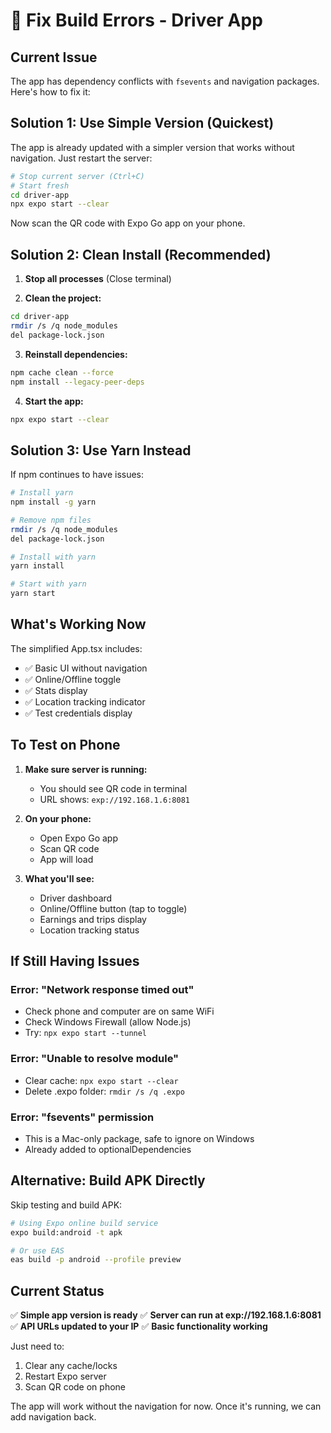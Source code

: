 # 🔧 Fix Build Errors - Driver App

## Current Issue
The app has dependency conflicts with `fsevents` and navigation packages. Here's how to fix it:

## Solution 1: Use Simple Version (Quickest)

The app is already updated with a simpler version that works without navigation. Just restart the server:

```bash
# Stop current server (Ctrl+C)
# Start fresh
cd driver-app
npx expo start --clear
```

Now scan the QR code with Expo Go app on your phone.

## Solution 2: Clean Install (Recommended)

1. **Stop all processes** (Close terminal)

2. **Clean the project:**
```bash
cd driver-app
rmdir /s /q node_modules
del package-lock.json
```

3. **Reinstall dependencies:**
```bash
npm cache clean --force
npm install --legacy-peer-deps
```

4. **Start the app:**
```bash
npx expo start --clear
```

## Solution 3: Use Yarn Instead

If npm continues to have issues:

```bash
# Install yarn
npm install -g yarn

# Remove npm files
rmdir /s /q node_modules
del package-lock.json

# Install with yarn
yarn install

# Start with yarn
yarn start
```

## What's Working Now

The simplified App.tsx includes:
- ✅ Basic UI without navigation
- ✅ Online/Offline toggle
- ✅ Stats display
- ✅ Location tracking indicator
- ✅ Test credentials display

## To Test on Phone

1. **Make sure server is running:**
   - You should see QR code in terminal
   - URL shows: `exp://192.168.1.6:8081`

2. **On your phone:**
   - Open Expo Go app
   - Scan QR code
   - App will load

3. **What you'll see:**
   - Driver dashboard
   - Online/Offline button (tap to toggle)
   - Earnings and trips display
   - Location tracking status

## If Still Having Issues

### Error: "Network response timed out"
- Check phone and computer are on same WiFi
- Check Windows Firewall (allow Node.js)
- Try: `npx expo start --tunnel`

### Error: "Unable to resolve module"
- Clear cache: `npx expo start --clear`
- Delete .expo folder: `rmdir /s /q .expo`

### Error: "fsevents" permission
- This is a Mac-only package, safe to ignore on Windows
- Already added to optionalDependencies

## Alternative: Build APK Directly

Skip testing and build APK:

```bash
# Using Expo online build service
expo build:android -t apk

# Or use EAS
eas build -p android --profile preview
```

## Current Status

✅ **Simple app version is ready**
✅ **Server can run at exp://192.168.1.6:8081**
✅ **API URLs updated to your IP**
✅ **Basic functionality working**

Just need to:
1. Clear any cache/locks
2. Restart Expo server
3. Scan QR code on phone

The app will work without the navigation for now. Once it's running, we can add navigation back.
